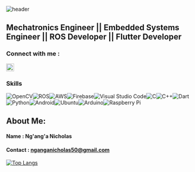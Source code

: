<!--## Hi there 👋 -->

![header](https://capsule-render.vercel.app/api?&animation=fadeIn&type=slice&color=auto&height=200&section=header&text=Hi%20there%20👋%20Everyone!&fontSize=50)


<!--
<img height="50" src="https://cdn.jsdelivr.net/gh/devicons/devicon@latest/icons/arduino/arduino-plain-wordmark.svg" />   <img height="50" src="https://cdn.jsdelivr.net/gh/devicons/devicon@latest/icons/embeddedc/embeddedc-original-wordmark.svg" />   <img height="50" src="https://cdn.jsdelivr.net/gh/devicons/devicon@latest/icons/flutter/flutter-original.svg" />
  <img height="80" src="https://cdn.jsdelivr.net/gh/devicons/devicon@latest/icons/ubuntu/ubuntu-original-wordmark.svg" />

  ![image](https://github.com/user-attachments/assets/4fdfe42d-89e3-494f-a295-2bd04b39cd23) 
  -->
## Mechatronics Engineer || Embedded Systems Engineer || ROS Developer || Flutter Developer
### Connect with me :
<a href="https://www.linkedin.com/in/joe-ngigi-988548232/"> <img align="Center" src="https://raw.githubusercontent.com/yushi1007/yushi1007/main/images/linkedin.svg" alt="Yu Shi | LinkedIn" width="21px" /></a>    


### Skills
![OpenCV](https://img.shields.io/badge/opencv-%23white.svg?style=for-the-badge&logo=opencv&logoColor=white)![ROS](https://img.shields.io/badge/ros-%230A0FF9.svg?style=for-the-badge&logo=ros&logoColor=white)![AWS](https://img.shields.io/badge/AWS-%23FF9900.svg?style=for-the-badge&logo=amazon-aws&logoColor=white)![Firebase](https://img.shields.io/badge/firebase-%23039BE5.svg?style=for-the-badge&logo=firebase)![Visual Studio Code](https://img.shields.io/badge/Visual%20Studio%20Code-0078d7.svg?style=for-the-badge&logo=visual-studio-code&logoColor=white)![C](https://img.shields.io/badge/c-%2300599C.svg?style=for-the-badge&logo=c&logoColor=white)![C++](https://img.shields.io/badge/c++-%2300599C.svg?style=for-the-badge&logo=c%2B%2B&logoColor=white)![Dart](https://img.shields.io/badge/dart-%230175C2.svg?style=for-the-badge&logo=dart&logoColor=white)![Python](https://img.shields.io/badge/python-3670A0?style=for-the-badge&logo=python&logoColor=ffdd54)![Android](https://img.shields.io/badge/Android-3DDC84?style=for-the-badge&logo=android&logoColor=white)![Ubuntu](https://img.shields.io/badge/Ubuntu-E95420?style=for-the-badge&logo=ubuntu&logoColor=white)![Arduino](https://img.shields.io/badge/-Arduino-00979D?style=for-the-badge&logo=Arduino&logoColor=white)![Raspberry Pi](https://img.shields.io/badge/-RaspberryPi-C51A4A?style=for-the-badge&logo=Raspberry-Pi)

## About Me:
#### Name : Ng'ang'a Nicholas 
#### Contact : nganganicholas50@gmail.com

<!--
![Albert's GitHub stats](https://github-readme-stats.vercel.app/api?username=Ngigi33&show_icons=true&theme=cobalt&height100)
-->

[![Top Langs](https://github-readme-stats.vercel.app/api/top-langs/?username=Ngigi33&layout=donut&theme=cobalt)](https://github.com/Ngigi33/github-readme-stats)
<!--
#### Education : Self-Taught : Flutter, ROS, Microcontroller,PCB, Ubuntu
  #### BSc Mechatrronics Engineering"
  #### Siemens Certified Assistant and Associate
  -->




<!--
**Ngigi33/Ngigi33** is a ✨ _special_ ✨ repository because its `README.md` (this file) appears on your GitHub profile.

Here are some ideas to get you started:

- 🔭 I’m currently working on ...
- 🌱 I’m currently learning ...
- 👯 I’m looking to collaborate on ...
- 🤔 I’m looking for help with ...
- 💬 Ask me about ...
- 📫 How to reach me: ...
- 😄 Pronouns: ...
- ⚡ Fun fact: ...
-->

